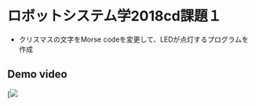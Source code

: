 # ロボットシステム学2018cd課題１

* クリスマスの文字をMorse codeを変更して、LEDが点灯するプログラムを作成


## Demo video
[![](https://www.youtube.com/watch?v=QxLM9z5V86M&feature=youtu.be)
